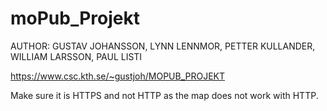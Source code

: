 # moPub_Projekt

AUTHOR: GUSTAV JOHANSSON, LYNN LENNMOR, PETTER KULLANDER, WILLIAM LARSSON, PAUL LISTI

https://www.csc.kth.se/~gustjoh/MOPUB_PROJEKT

Make sure it is HTTPS and not HTTP as the map does not work with HTTP.








